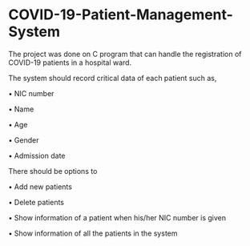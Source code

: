 # COVID-19-Patient-Management-System

The project was done on C program that can handle the registration of COVID-19 patients in a hospital ward. 

The system should record critical data of each patient such as,

• NIC number

• Name

• Age

• Gender

• Admission date

There should be options to

• Add new patients

• Delete patients

• Show information of a patient when his/her NIC number is given

• Show information of all the patients in the system